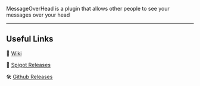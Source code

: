 MessageOverHead is a plugin that allows other people to see your messages over your head

***

## Useful Links

🔘 [Wiki](https://github.com/TheDiVaZo/MessageOverHead/wiki)

📁 [Spigot Releases](https://www.spigotmc.org/resources/messageoverhead-pop-up-messages-above-your-head-1-12-1-19.100051/)

🛠️ [Github Releases](https://github.com/TheDiVaZo/MessageOverHead/releases)
